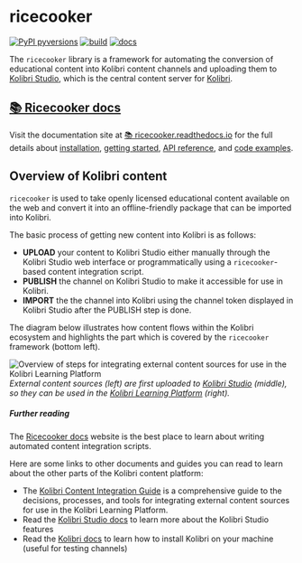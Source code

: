 ricecooker
==========
[![PyPI pyversions](https://img.shields.io/pypi/pyversions/ricecooker.svg)](https://pypi.python.org/pypi/ricecooker/)
[![build](https://github.com/learningequality/ricecooker/actions/workflows/pythontest.yml/badge.svg?branch=master)](https://github.com/learningequality/ricecooker/actions)
[![docs](https://readthedocs.org/projects/ricecooker/badge/?version=latest&style=flat)](https://ricecooker.readthedocs.io/) 


The `ricecooker` library is a framework for automating the conversion of educational content into
Kolibri content channels and uploading them to [Kolibri Studio](https://studio.learningequality.org/), 
which is the central content server for [Kolibri](http://learningequality.org/kolibri/).


## [📚 Ricecooker docs](https://ricecooker.readthedocs.io/)

Visit the documentation site at [📚 ricecooker.readthedocs.io](https://ricecooker.readthedocs.io/)
for the full details about [installation](https://ricecooker.readthedocs.io/en/latest/installation.html),
[getting started](https://ricecooker.readthedocs.io/en/latest/tutorial/gettingstarted.html),
[API reference](https://ricecooker.readthedocs.io/en/latest/index_api_reference.html),
and [code examples](https://ricecooker.readthedocs.io/en/latest/examples/index.html).



## Overview of Kolibri content

`ricecooker` is used to take openly licensed educational content available on the
web and convert it into an offline-friendly package that can be imported into Kolibri.

The basic process of getting new content into Kolibri is as follows:

 - **UPLOAD** your content to Kolibri Studio either manually through the Kolibri Studio
   web interface or programmatically using a `ricecooker`-based content integration script.
 - **PUBLISH** the channel on Kolibri Studio to make it accessible for use in Kolibri.
 - **IMPORT** the the channel into Kolibri using the channel token displayed in
   Kolibri Studio after the PUBLISH step is done.

The diagram below illustrates how content flows within the Kolibri ecosystem
and highlights the part which is covered by the `ricecooker` framework (bottom left).

![Overview of steps for integrating external content sources for use in the Kolibri Learning Platform](docs/figures/content_pipeline_diagram_with_highlight.png)  
*External content sources (left) are first uploaded to [Kolibri Studio](https://studio.learningequality.org/) (middle), so they can be used in the [Kolibri Learning Platform](http://learningequality.org/kolibri/) (right).*




##### Further reading
The [Ricecooker docs](https://ricecooker.readthedocs.io/) website is the best
place to learn about writing automated content integration scripts.

Here are some links to other documents and guides you can read to learn about
the other parts of the Kolibri content platform:
  
  - The [Kolibri Content Integration Guide](https://learningequality.org/r/integration-guide)
    is a comprehensive guide to the decisions, processes, and tools for integrating
    external content sources for use in the Kolibri Learning Platform.
  - Read the [Kolibri Studio docs](http://kolibri-studio.readthedocs.io/en/latest/)
    to learn more about the Kolibri Studio features
  - Read the [Kolibri docs](http://kolibri.readthedocs.io/en/latest/) to learn
    how to install Kolibri on your machine (useful for testing channels)
